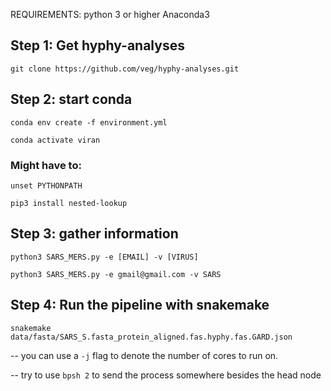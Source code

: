 REQUIREMENTS:
python 3 or higher
Anaconda3

## Step 1: Get hyphy-analyses
```
git clone https://github.com/veg/hyphy-analyses.git
```

## Step 2: start conda
```
conda env create -f environment.yml

conda activate viran
```

### Might have to:
```
unset PYTHONPATH

pip3 install nested-lookup
```

## Step 3: gather information
```
python3 SARS_MERS.py -e [EMAIL] -v [VIRUS]

python3 SARS_MERS.py -e gmail@gmail.com -v SARS
```


## Step 4: Run the pipeline with snakemake
```
snakemake data/fasta/SARS_S.fasta_protein_aligned.fas.hyphy.fas.GARD.json
```
-- you can use a ```-j``` flag to denote the number of cores to run on.

-- try to use ```bpsh 2``` to send the process somewhere besides the head node

